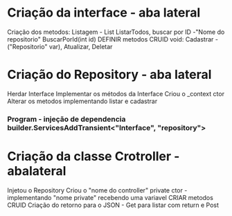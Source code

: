 # Criação da interface - aba lateral
  Criação dos metodos: Listagem - List<ItemPedido> ListarTodos, buscar por ID -"Nome do repositorio" BuscarPorId(int id)
  DEFINIR metodos CRUID void: Cadastrar - ("Repositorio" var), Atualizar, Deletar

# Criação do Repository - aba lateral
  Herdar Interface
  Implementar os métodos da Interface
  Criou o _context 
  ctor 
  Alterar os metodos implementando listar e cadastrar
  
### Program - injeção de dependencia builder.ServicesAddTransient<"Interface", "repository">

# Criação da classe Crotroller - abalateral
  Injetou o Repository
  Criou o "nome do controller" private
  ctor - implementando "nome private" recebendo uma variavel
  CRIAR metodos CRUID
  Criação do retorno para o JSON - Get para listar com return e Post
